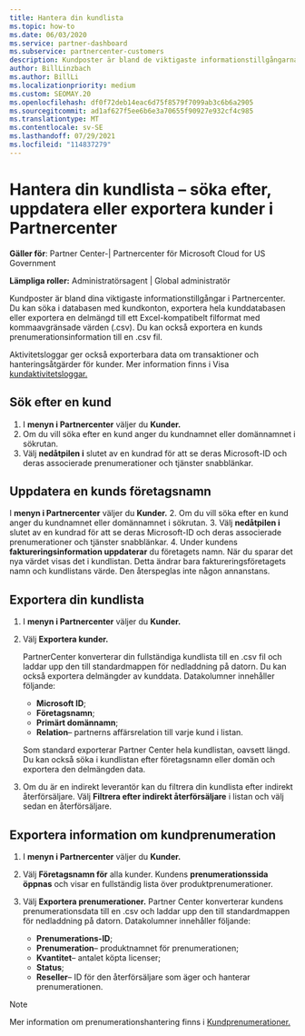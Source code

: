 ```yaml
---
title: Hantera din kundlista
ms.topic: how-to
ms.date: 06/03/2020
ms.service: partner-dashboard
ms.subservice: partnercenter-customers
description: Kundposter är bland de viktigaste informationstillgångarna. Lär dig hur du visar, söker efter, uppdaterar & exporterar information i din Partnercenter-kundlista.
author: BillLinzbach
ms.author: BillLi
ms.localizationpriority: medium
ms.custom: SEOMAY.20
ms.openlocfilehash: df0f72deb14eac6d75f8579f7099ab3c6b6a2905
ms.sourcegitcommit: ad1af627f5ee6b6e3a70655f90927e932cf4c985
ms.translationtype: MT
ms.contentlocale: sv-SE
ms.lasthandoff: 07/29/2021
ms.locfileid: "114837279"
---
```

# <a name="manage-your-customer-list---search-update-or-export-customers-in-partner-center"></a>Hantera din kundlista – söka efter, uppdatera eller exportera kunder i Partnercenter

**Gäller för**: Partner Center-| Partnercenter för Microsoft Cloud for US Government

**Lämpliga roller:** Administratörsagent | Global administratör

Kundposter är bland dina viktigaste informationstillgångar i Partnercenter. Du kan söka i databasen med kundkonton, exportera hela kunddatabasen eller exportera en delmängd till ett Excel-kompatibelt filformat med kommaavgränsade värden (.csv). Du kan också exportera en kunds prenumerationsinformation till en .csv fil.

Aktivitetsloggar ger också exporterbara data om transaktioner och hanteringsåtgärder för kunder. Mer information finns i Visa [kundaktivitetsloggar.](activity-logs.md)

## <a name="search-for-a-customer"></a>Sök efter en kund

1. I **menyn i Partnercenter** väljer du **Kunder.**
2. Om du vill söka efter en kund anger du kundnamnet eller domännamnet i sökrutan.
3. Välj **nedåtpilen i** slutet av en kundrad för att se deras Microsoft-ID och deras associerade prenumerationer och tjänster snabblänkar.

## <a name="update-a-customers-company-name"></a>Uppdatera en kunds företagsnamn

I **menyn i Partnercenter** väljer du **Kunder.**
2. Om du vill söka efter en kund anger du kundnamnet eller domännamnet i sökrutan.
3. Välj **nedåtpilen i** slutet av en kundrad för att se deras Microsoft-ID och deras associerade prenumerationer och tjänster snabblänkar.
4. Under kundens **faktureringsinformation uppdaterar** du företagets namn. När du sparar det nya värdet visas det i kundlistan. Detta ändrar bara faktureringsföretagets namn och kundlistans värde. Den återspeglas inte någon annanstans.

## <a name="export-your-customer-list"></a>Exportera din kundlista

1. I **menyn i Partnercenter** väljer du **Kunder.**
2. Välj **Exportera kunder.**

   PartnerCenter konverterar din fullständiga kundlista till en .csv fil och laddar upp den till standardmappen för nedladdning på datorn. Du kan också exportera delmängder av kunddata. Datakolumner innehåller följande:

   - **Microsoft ID**;
   - **Företagsnamn**;
   - **Primärt domännamn**;
   - **Relation**– partnerns affärsrelation till varje kund i listan.

    Som standard exporterar Partner Center hela kundlistan, oavsett längd. Du kan också söka i kundlistan efter företagsnamn eller domän och exportera den delmängden data.

3. Om du är en indirekt leverantör kan du filtrera din kundlista efter indirekt återförsäljare. Välj **Filtrera efter indirekt återförsäljare** i listan och välj sedan en återförsäljare.


## <a name="export-customer-subscription-information"></a>Exportera information om kundprenumeration

1. I **menyn i Partnercenter** väljer du **Kunder.**

2. Välj **Företagsnamn för** alla kunder. Kundens **prenumerationssida öppnas** och visar en fullständig lista över produktprenumerationer.

3. Välj **Exportera prenumerationer.** Partner Center konverterar kundens prenumerationsdata till en .csv och laddar upp den till standardmappen för nedladdning på datorn. Datakolumner innehåller följande:
   - **Prenumerations-ID**;
   - **Prenumeration**– produktnamnet för prenumerationen;
   - **Kvantitet**– antalet köpta licenser;
   - **Status**;
   - **Reseller**– ID för den återförsäljare som äger och hanterar prenumerationen.

> [!NOTE]  
> Mer information om prenumerationshantering finns i [Kundprenumerationer.](customer-subscriptions.md)

